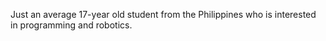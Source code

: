 Just an average 17-year old student from the Philippines who is interested in programming and robotics.


